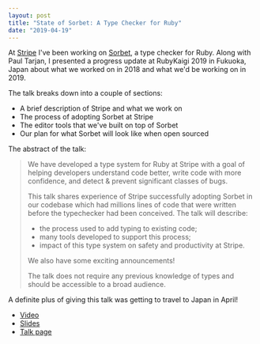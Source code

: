 ```yaml
---
layout: post
title: "State of Sorbet: A Type Checker for Ruby"
date: "2019-04-19"
---
```


At [Stripe](https://jez.io/thoughts/on-stripe/) I've been working on
[Sorbet](https://sorbet.org), a type checker for Ruby. Along with Paul Tarjan, I
presented a progress update at RubyKaigi 2019 in Fukuoka, Japan about what we
worked on in 2018 and what we'd be working on in 2019.

The talk breaks down into a couple of sections:

- A brief description of Stripe and what we work on
- The process of adopting Sorbet at Stripe
- The editor tools that we've built on top of Sorbet
- Our plan for what Sorbet will look like when open sourced

The abstract of the talk:

> We have developed a type system for Ruby at Stripe with a goal of helping
> developers understand code better, write code with more confidence, and
> detect & prevent significant classes of bugs.
>
> This talk shares experience of Stripe successfully adopting Sorbet in our
> codebase which had millions lines of code that were written before the
> typechecker had been conceived. The talk will describe:
>
> - the process used to add typing to existing code;
> - many tools developed to support this process;
> - impact of this type system on safety and productivity at Stripe.
>
> We also have some exciting announcements!
>
> The talk does not require any previous knowledge of types and should be
> accessible to a broad audience.
>
> <p></p>

A definite plus of giving this talk was getting to travel to Japan in April!


- [Video](https://www.youtube.com/watch?v=odmlf_ezsBo)
- [Slides](https://sorbet.run/talks/RubyKaigi2019/#/)
- [Talk page](https://rubykaigi.org/2019/presentations/jez.html#apr19)

